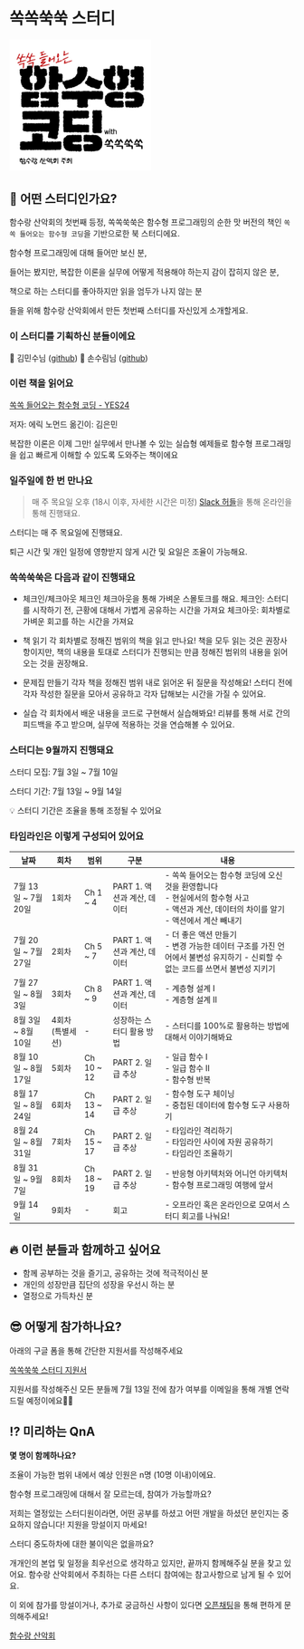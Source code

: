 # 쏙쏙쑥쑥 스터디

<img src="./assets/logo.png" width="250px" />

## 🤔 어떤 스터디인가요?

함수랑 산악회의 첫번째 등정, 쏙쏙쑥쑥은 함수형 프로그래밍의 순한 맛 버전의 책인 `쏙쏙 들어오는 함수형 코딩`을 기반으로한 북 스터디에요.

함수형 프로그래밍에 대해 들어만 보신 분,

들어는 봤지만, 복잡한 이론을 실무에 어떻게 적용해야 하는지 감이 잡히지 않은 분,

책으로 하는 스터디를 좋아하지만 읽을 엄두가 나지 않는 분

들을 위해 함수랑 산악회에서 만든 첫번째 스터디를 자신있게 소개할게요.

### 이 스터디를 기획하신 분들이에요

🤔 김민수님 ([github](https://github.com/minsoo-web))
🤩 손수림님 ([github](https://github.com/sonsurim))

### 이런 책을 읽어요

[쏙쏙 들어오는 함수형 코딩 - YES24](https://www.yes24.com/Product/Goods/108748841)

저자: 에릭 노먼드
옮긴이: 김은민

복잡한 이론은 이제 그만!
실무에서 만나볼 수 있는 실습형 예제들로 함수형 프로그래밍을 쉽고 빠르게 이해할 수 있도록 도와주는 책이에요

### 일주일에 한 번 만나요

> 매 주 목요일 오후 (18시 이후, 자세한 시간은 미정)
> [Slack 허들](https://slack.com/intl/ko-kr/help/articles/4402059015315-Slack%EC%97%90%EC%84%9C-%ED%97%88%EB%93%A4-%EC%82%AC%EC%9A%A9)을 통해 온라인을 통해 진행돼요.

스터디는 매 주 목요일에 진행돼요.

퇴근 시간 및 개인 일정에 영향받지 않게 시간 및 요일은 조율이 가능해요.

### 쏙쏙쑥쑥은 다음과 같이 진행돼요

- 체크인/체크아웃
  체크인 체크아웃을 통해 가벼운 스몰토크를 해요.
  체크인: 스터디를 시작하기 전, 근황에 대해서 가볍게 공유하는 시간을 가져요
  체크아웃: 회차별로 가벼운 회고를 하는 시간을 가져요

- 책 읽기
  각 회차별로 정해진 범위의 책을 읽고 만나요!
  책을 모두 읽는 것은 권장사항이지만, 책의 내용을 토대로 스터디가 진행되는 만큼 정해진 범위의 내용을 읽어오는 것을 권장해요.

- 문제집 만들기
  각자 책을 정해진 범위 내로 읽어온 뒤 질문을 작성해요!
  스터디 전에 각자 작성한 질문을 모아서 공유하고 각자 답해보는 시간을 가질 수 있어요.
- 실습
  각 회차에서 배운 내용을 코드로 구현해서 실습해봐요!
  리뷰를 통해 서로 간의 피드백을 주고 받으며, 실무에 적용하는 것을 연습해볼 수 있어요.

### 스터디는 9월까지 진행돼요

스터디 모집: 7월 3일 ~ 7월 10일

스터디 기간: 7월 13일 ~ 9월 14일

<aside>
💡 스터디 기간은 조율을 통해 조정될 수 있어요

</aside>

### 타임라인은 이렇게 구성되어 있어요

| 날짜                | 회차             | 범위       | 구분                        | 내용                                                                                                                                                |
| ------------------- | ---------------- | ---------- | --------------------------- | --------------------------------------------------------------------------------------------------------------------------------------------------- |
| 7월 13일 ~ 7월 20일 | 1회차            | Ch 1 ~ 4   | PART 1. 액션과 계산, 데이터 | - 쏙쏙 들어오는 함수형 코딩에 오신 것을 환영합니다<br/> - 현실에서의 함수형 사고<br/>- 액션과 계산, 데이터의 차이를 알기<br/>- 액션에서 계산 빼내기 |
| 7월 20일 ~ 7월 27일 | 2회차            | Ch 5 ~ 7   | PART 1. 액션과 계산, 데이터 | - 더 좋은 액션 만들기<br/>- 변경 가능한 데이터 구조를 가진 언어에서 불변성 유지하기 - 신뢰할 수 없는 코드를 쓰면서 불변성 지키기                    |
| 7월 27일 ~ 8월 3일  | 3회차            | Ch 8 ~ 9   | PART 1. 액션과 계산, 데이터 | - 계층형 설계 I<br/>- 계층형 설계 II                                                                                                                |
| 8월 3일 ~ 8월 10일  | 4회차 (특별세션) | -          | 성장하는 스터디 활용 방법   | - 스터디를 100%로 활용하는 방법에 대해서 이야기해봐요                                                                                               |
| 8월 10일 ~ 8월 17일 | 5회차            | Ch 10 ~ 12 | PART 2. 일급 추상           | - 일급 함수 I <br/>- 일급 함수 II<br/>- 함수형 반복                                                                                                 |
| 8월 17일 ~ 8월 24일 | 6회차            | Ch 13 ~ 14 | PART 2. 일급 추상           | - 함수형 도구 체이닝<br/>- 중첩된 데이터에 함수형 도구 사용하기                                                                                     |
| 8월 24일 ~ 8월 31일 | 7회차            | Ch 15 ~ 17 | PART 2. 일급 추상           | - 타임라인 격리하기<br/>- 타임라인 사이에 자원 공유하기<br/>- 타임라인 조율하기                                                                     |
| 8월 31일 ~ 9월 7일  | 8회차            | Ch 18 ~ 19 | PART 2. 일급 추상           | - 반응형 아키텍처와 어니언 아키텍처<br/>- 함수형 프로그래밍 여행에 앞서                                                                             |
| 9월 14일            | 9회차            | -          | 회고                        | - 오프라인 혹은 온라인으로 모여서 스터디 회고를 나눠요!                                                                                             |

## 🔥 이런 분들과 함께하고 싶어요

- 함께 공부하는 것을 즐기고, 공유하는 것에 적극적이신 분
- 개인의 성장만큼 집단의 성장을 우선시 하는 분
- 열정으로 가득차신 분

## 😎 어떻게 참가하나요?

아래의 구글 폼을 통해 간단한 지원서를 작성해주세요

[쏙쏙쑥쑥 스터디 지원서](https://forms.gle/A2Wu645SmZLe5XTz6)

지원서를 작성해주신 모든 분들께 7월 13일 전에 참가 여부를 이메일을 통해 개별 연락 드릴 예정이에요🙇‍♂️

## ⁉️ 미리하는 QnA

**몇 명이 함께하나요?**

조율이 가능한 범위 내에서 예상 인원은 n명 (10명 이내)이에요.

함수형 프로그래밍에 대해서 잘 모르는데, 참여가 가능할까요?

저희는 열정있는 스터디원이라면, 어떤 공부를 하셨고 어떤 개발을 하셨던 분인지는 중요하지 않습니다!
지원을 망설이지 마세요!

스터디 중도하차에 대한 불이익은 없을까요?

개개인의 본업 및 일정을 최우선으로 생각하고 있지만, 끝까지 함께해주실 분을 찾고 있어요.
함수랑 산악회에서 주최하는 다른 스터디 참여에는 참고사항으로 남게 될 수 있어요.

이 외에 참가를 망설이거나, 추가로 궁금하신 사항이 있다면 [오픈채팅](https://open.kakao.com/o/sTjHAUsf)을 통해 편하게 문의해주세요!

[함수랑 산악회](https://open.kakao.com/o/sTjHAUsf)
